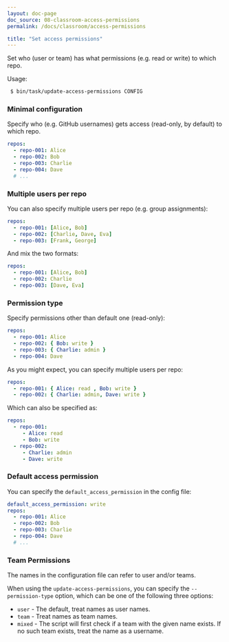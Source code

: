 ```yaml
---
layout: doc-page
doc_source: 08-classroom-access-permissions
permalink: /docs/classroom/access-permissions

title: "Set access permissions"
---
```


Set who (user or team) has what permissions (e.g. read or write) to which repo.

Usage:

```sh
 $ bin/task/update-access-permissions CONFIG
```

### Minimal configuration

Specify who (e.g. GitHub usernames) gets access (read-only, by default) to
which repo.

```yaml
repos:
  - repo-001: Alice
  - repo-002: Bob
  - repo-003: Charlie
  - repo-004: Dave
  # ...
```

### Multiple users per repo

You can also specify multiple users per repo (e.g. group assignments):

```yaml
repos:
  - repo-001: [Alice, Bob]
  - repo-002: [Charlie, Dave, Eva]
  - repo-003: [Frank, George]
```

And mix the two formats:

```yaml
repos:
  - repo-001: [Alice, Bob]
  - repo-002: Charlie
  - repo-003: [Dave, Eva]
```

### Permission type

Specify permissions other than default one (read-only):

```yaml
repos:
  - repo-001: Alice
  - repo-002: { Bob: write }
  - repo-003: { Charlie: admin }
  - repo-004: Dave
```

As you might expect, you can specify multiple users per repo:

```yaml
repos:
  - repo-001: { Alice: read , Bob: write }
  - repo-002: { Charlie: admin, Dave: write }
```

Which can also be specified as:

```yaml
repos:
  - repo-001:
     - Alice: read
     - Bob: write
  - repo-002:
     - Charlie: admin
     - Dave: write
```


### Default access permission

You can specify the `default_access_permission` in the config file:

```yaml
default_access_permission: write
repos:
  - repo-001: Alice
  - repo-002: Bob
  - repo-003: Charlie
  - repo-004: Dave
  # ...
```

### Team Permissions

The names in the configuration file can refer to user and/or teams.

When using the `update-access-permissions`, you can specify the `--permission-type`
option, which can be one of the following three options:

 * `user` - The default, treat names as user names.
 * `team` - Treat names as team names.
 * `mixed` - The script will first check if a team with the given name exists. If no such team exists, treat the name as a username.
